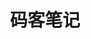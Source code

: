 ---
layout: home

title: 码客笔记
titleTemplate: 开发笔记，让开发更轻松

hero:
  name: 码客笔记
  text: 让开发更轻松
  tagline: 没啥特点仅供学习查阅
  image:
    src: /logo.png
    alt: 码客笔记
  actions:
    - theme: brand
      text: 开始
      link: /guide/
    - theme: alt
      text: 在 Gitee 上查看
      link: https://gitee.com/geeksdidi/kittyui

features:
  - icon: 💡
    title: 全栈笔记
    details: 脑洞的记录
  - icon: 📦
    title: 提升开发效率
    details: 日常使用的工具包、插件收集
  - icon: 🛠️
    title: utils
    details: 助力开发，按时下班利器
---